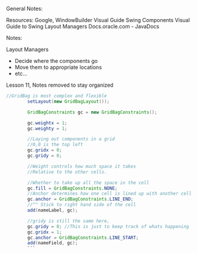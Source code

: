 General Notes:

Resources:
Google, WindowBuilder
Visual Guide Swing Components
Visual Guide to Swing Layout Managers
Docs.oracle.com - JavaDocs

Notes:

Layout Managers
- Decide where the components go
- Move them to appropriate locations
- etc...


Lesson 11, Notes removed to stay organized
``` java
//GridBag is most complex and flexible
        setLayout(new GridBagLayout());

        GridBagConstraints gc = new GridBagConstraints();

        gc.weightx = 1;
        gc.weighty = 1;

        //Laying out components in a grid
        //0,0 is the top left
        gc.gridx = 0;
        gc.gridy = 0;

        //Weight controls how much space it takes
        //Relative to the other cells.

        //Whether to take up all the space in the cell
        gc.fill = GridBagConstraints.NONE;
        //Anchor determines how one cell is lined up with another cell
        gc.anchor = GridBagConstraints.LINE_END;
        //^^ Stick to right hand side of the cell
        add(nameLabel, gc);

        //gridy is still the same here,
        gc.gridy = 0; //This is just to keep track of whats happening
        gc.gridx = 1;
        gc.anchor = GridBagConstraints.LINE_START;
        add(nameField, gc);
        ```
